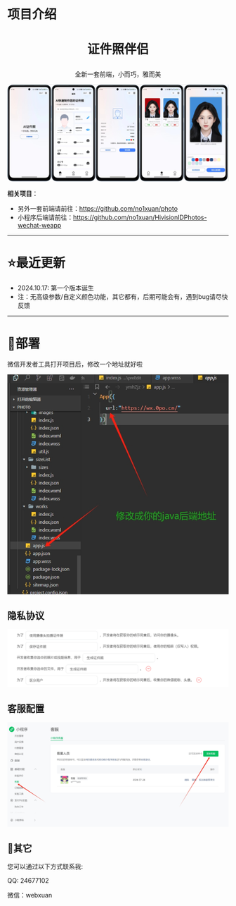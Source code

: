 # 项目介绍

# <p align="center">证件照伴侣</p>
<p align="center">全新一套前端，小而巧，雅而美</p>
<p align="center"><img src="./assets/1.png"></p>



**相关项目**：

- 另外一套前端请前往：https://github.com/no1xuan/photo
- 小程序后端请前往：https://github.com/no1xuan/HivisionIDPhotos-wechat-weapp


------

# ⭐最近更新
- 2024.10.17: 第一个版本诞生
- 注：无高级参数/自定义颜色功能，其它都有，后期可能会有，遇到bug请尽快反馈
------

# 🔧部署

微信开发者工具打开项目后，修改一个地址就好啦

<img src="./assets/2.png">



## 隐私协议

<img src="./assets/4.png">



## 客服配置

<img src="./assets/10.png">



## 📧其它

您可以通过以下方式联系我:

QQ: 24677102

微信：webxuan
